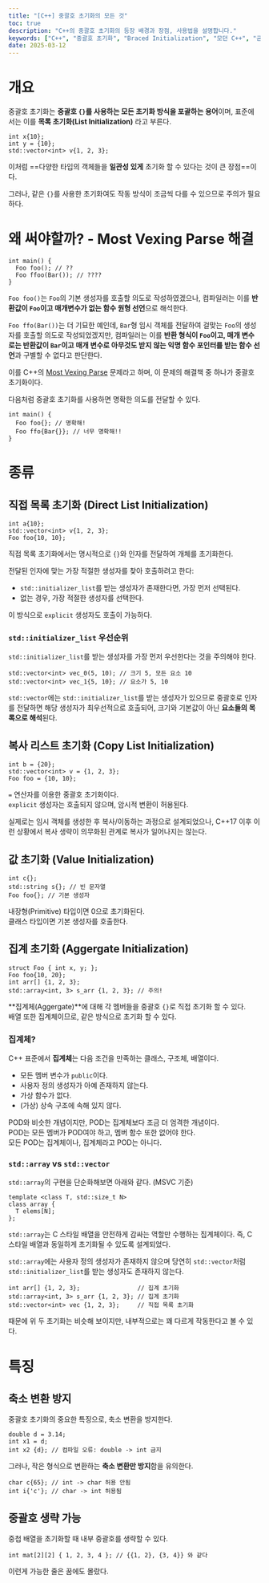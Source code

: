 ```yaml
---
title: "[C++] 중괄호 초기화의 모든 것"
toc: true
description: "C++의 중괄호 초기화의 등장 배경과 장점, 사용법을 설명합니다."
keywords: ["C++", "중괄호 초기화", "Braced Initialization", "모던 C++", "균일 초기화", "유니폼 초기화"]
date: 2025-03-12
---
```


# 개요

중괄호 초기화는 **중괄호 `{}`를 사용하는 모든 초기화 방식을 포괄하는 용어**이며, 표준에서는 이를 **목록 초기화(List Initialization)** 라고 부른다.

```cpp{lineNos=false}
int x{10};
int y = {10};
std::vector<int> v{1, 2, 3};
```

이처럼 ==다양한 타입의 객체들을 **일관성 있게** 초기화 할 수 있다는 것이 큰 장점==이다.

그러나, 같은 `{}`를 사용한 초기화여도 작동 방식이 조금씩 다를 수 있으므로 주의가 필요하다. 

# 왜 써야할까? - Most Vexing Parse 해결

```cpp{lineNos=false}
int main() {
  Foo foo(); // ??
  Foo ffoo(Bar()); // ????
}
```

`Foo foo()`는 `Foo`의 기본 생성자를 호출할 의도로 작성하였겠으나, 컴파일러는 이를 **반환값이 `Foo`이고 매개변수가 없는 함수 원형 선언**으로 해석한다.

`Foo ffo(Bar())`는 더 기묘한 예인데, `Bar`형 임시 객체를 전달하여 걸맞는 `Foo`의 생성자를 호출할 의도로 작성되었겠지만, 컴파일러는 이를 **반환 형식이 `Foo`이고, 매개 변수로는 반환값이 `Bar`이고 매개 변수로 아무것도 받지 않는 익명 함수 포인터를 받는 함수 선언**과 구별할 수 없다고 판단한다.

이를 C++의 [Most Vexing Parse](https://en.wikipedia.org/wiki/Most_vexing_parse) 문제라고 하며, 이 문제의 해결책 중 하나가 중괄호 초기화이다.

다음처럼 중괄호 초기화를 사용하면 명확한 의도를 전달할 수 있다.

```cpp{lineNos=false}
int main() {
  Foo foo{}; // 명확해!
  Foo ffo{Bar{}}; // 너무 명확해!!
}
```

# 종류

## 직접 목록 초기화 (Direct List Initialization)

```cpp{lineNos=false}
int a{10};
std::vector<int> v{1, 2, 3};
Foo foo{10, 10};
```

직접 목록 초기화에서는 명시적으로 `{}`와 인자를 전달하여 개체를 초기화한다.  

전달된 인자에 맞는 가장 적절한 생성자를 찾아 호출하려고 한다:
* `std::initializer_list`를 받는 생성자가 존재한다면, 가장 먼저 선택된다.
* 없는 경우, 가장 적절한 생성자를 선택한다.

이 방식으로 `explicit` 생성자도 호출이 가능하다.

### `std::initializer_list` 우선순위

`std::initializer_list`를 받는 생성자를 가장 먼저 우선한다는 것을 주의해야 한다.

```cpp{lineNos=false}
std::vector<int> vec_0(5, 10); // 크기 5, 모든 요소 10
std::vector<int> vec_1{5, 10}; // 요소가 5, 10
```

`std::vector`에는 `std::initializer_list`를 받는 생성자가 있으므로 중괄호로 인자를 전달하면 해당 생성자가 최우선적으로 호출되어, 크기와 기본값이 아닌 **요소들의 목록으로 해석**된다.

## 복사 리스트 초기화 (Copy List Initialization)

```cpp{lineNos=false}
int b = {20};
std::vector<int> v = {1, 2, 3};
Foo foo = {10, 10};
```

`=` 연산자를 이용한 중괄호 초기화이다.  
`explicit` 생성자는 호출되지 않으며, 암시적 변환이 허용된다.  

실제로는 임시 객체를 생성한 후 복사/이동하는 과정으로 설계되었으나, C++17 이후 이런 상황에서 복사 생략이 의무화된 관계로 복사가 일어나지는 않는다.

## 값 초기화 (Value Initialization)

```cpp{lineNos=false}
int c{};
std::string s{}; // 빈 문자열
Foo foo{}; // 기본 생성자
```

내장형(Primitive) 타입이면 0으로 초기화된다.  
클래스 타입이면 기본 생성자를 호출한다.  

## 집계 초기화 (Aggergate Initialization)

```cpp{lineNos=false}
struct Foo { int x, y; };
Foo foo{10, 20};
int arr[] {1, 2, 3};
std::array<int, 3> s_arr {1, 2, 3}; // 주의!
```

**집계체(Aggergate)**에 대해 각 멤버들을 중괄호 `{}`로 직접 초기화 할 수 있다.  
배열 또한 집계체이므로, 같은 방식으로 초기화 할 수 있다.

### 집계체?

C++ 표준에서 **집계체**는 다음 조건을 만족하는 클래스, 구조체, 배열이다.
* 모든 멤버 변수가 `public`이다.
* 사용자 정의 생성자가 아예 존재하지 않는다.
* 가상 함수가 없다.
* (가상) 상속 구조에 속해 있지 않다.

POD와 비슷한 개념이지만, POD는 집계체보다 조금 더 엄격한 개념이다.  
POD는 모든 멤버가 POD여야 하고, 멤버 함수 또한 없어야 한다.  
모든 POD는 집계체이나, 집계체라고 POD는 아니다.  

### `std::array` vs `std::vector`

`std::array`의 구현을 단순화해보면 아래와 같다. (MSVC 기준)

```cpp{lineNos=false}
template <class T, std::size_t N>
class array {
  T elems[N];
};
```

`std::array`는 C 스타일 배열을 안전하게 감싸는 역할만 수행하는 집계체이다. 즉, C 스타일 배열과 동일하게 초기화될 수 있도록 설계되었다.

`std::array`에는 사용자 정의 생성자가 존재하지 않으며 당연히 `std::vector`처럼 `std::initializer_list`를 받는 생성자도 존재하지 않는다.

```cpp{lineNos=false}
int arr[] {1, 2, 3};                // 집계 초기화
std::array<int, 3> s_arr {1, 2, 3}; // 집계 초기화
std::vector<int> vec {1, 2, 3};     // 직접 목록 초기화
```

때문에 위 두 초기화는 비슷해 보이지만, 내부적으로는 꽤 다르게 작동한다고 볼 수 있다.

# 특징 

## 축소 변환 방지

중괄호 초기화의 중요한 특징으로, 축소 변환을 방지한다.

```cpp{lineNos=false}
double d = 3.14;
int x1 = d;
int x2 {d}; // 컴파일 오류: double -> int 금지
```

그러나, 작은 형식으로 변환하는 **축소 변환만 방지**함을 유의한다.

```cpp{lineNos=false}
char c{65}; // int -> char 허용 안됨
int i{'c'}; // char -> int 허용됨
```

## 중괄호 생략 가능

중첩 배열을 초기화할 때 내부 중괄호를 생략할 수 있다.

```cpp{lineNos=false}
int mat[2][2] { 1, 2, 3, 4 }; // {{1, 2}, {3, 4}} 와 같다
```

이런게 가능한 줄은 꿈에도 몰랐다.
